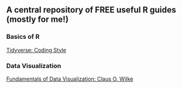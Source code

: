 ## A central repository of FREE useful R guides (mostly for me!)

### Basics of R 

[Tidyverse: Coding Style](https://style.tidyverse.org/)

### Data Visualization 

[Fundamentals of Data Visualization: Claus O. Wilke](https://serialmentor.com/dataviz/)

